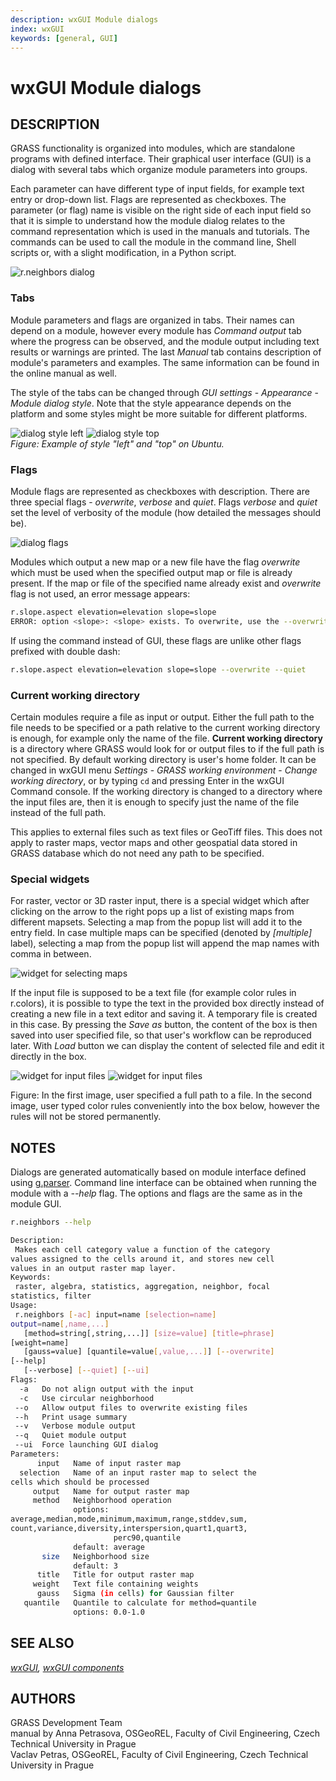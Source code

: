 ```yaml
---
description: wxGUI Module dialogs
index: wxGUI
keywords: [general, GUI]
---
```


# wxGUI Module dialogs

## DESCRIPTION

GRASS functionality is organized into modules, which are standalone
programs with defined interface. Their graphical user interface (GUI) is
a dialog with several tabs which organize module parameters into groups.

Each parameter can have different type of input fields, for example text
entry or drop-down list. Flags are represented as checkboxes. The
parameter (or flag) name is visible on the right side of each input
field so that it is simple to understand how the module dialog relates
to the command representation which is used in the manuals and
tutorials. The commands can be used to call the module in the command
line, Shell scripts or, with a slight modification, in a Python script.

![r.neighbors dialog](wxGUI_modules_parameters.png)

### Tabs

Module parameters and flags are organized in tabs. Their names can
depend on a module, however every module has *Command output* tab where
the progress can be observed, and the module output including text
results or warnings are printed. The last *Manual* tab contains
description of module's parameters and examples. The same information
can be found in the online manual as well.

The style of the tabs can be changed through *GUI settings* -
*Appearance* - *Module dialog style*. Note that the style appearance
depends on the platform and some styles might be more suitable for
different platforms.

![dialog style left](wxGUI_modules_style_left.png)
![dialog style top](wxGUI_modules_style_top.png)  
*Figure: Example of style "left" and "top" on Ubuntu.*

### Flags

Module flags are represented as checkboxes with description. There are
three special flags - *overwrite*, *verbose* and *quiet*. Flags
*verbose* and *quiet* set the level of verbosity of the module (how
detailed the messages should be).

![dialog flags](wxGUI_modules_flags.png)

Modules which output a new map or a new file have the flag *overwrite*
which must be used when the specified output map or file is already
present. If the map or file of the specified name already exist and
*overwrite* flag is not used, an error message appears:

```sh
r.slope.aspect elevation=elevation slope=slope
ERROR: option <slope>: <slope> exists. To overwrite, use the --overwrite flag
```

If using the command instead of GUI, these flags are unlike other flags
prefixed with double dash:

```sh
r.slope.aspect elevation=elevation slope=slope --overwrite --quiet
```

### Current working directory

Certain modules require a file as input or output. Either the full path
to the file needs to be specified or a path relative to the current
working directory is enough, for example only the name of the file.
**Current working directory** is a directory where GRASS would look for
or output files to if the full path is not specified. By default working
directory is user's home folder. It can be changed in wxGUI menu
*Settings* - *GRASS working environment* - *Change working directory*,
or by typing `cd` and pressing Enter in the wxGUI Command console. If
the working directory is changed to a directory where the input files
are, then it is enough to specify just the name of the file instead of
the full path.

This applies to external files such as text files or GeoTiff files. This
does not apply to raster maps, vector maps and other geospatial data
stored in GRASS database which do not need any path to be specified.

### Special widgets

For raster, vector or 3D raster input, there is a special widget which
after clicking on the arrow to the right pops up a list of existing maps
from different mapsets. Selecting a map from the popup list will add it
to the entry field. In case multiple maps can be specified (denoted by
*\[multiple\]* label), selecting a map from the popup list will append
the map names with comma in between.

![widget for selecting maps](wxGUI_modules_widget_selection.png)

If the input file is supposed to be a text file (for example color rules
in r.colors), it is possible to type the text in the provided box
directly instead of creating a new file in a text editor and saving it.
A temporary file is created in this case. By pressing the *Save as*
button, the content of the box is then saved into user specified file,
so that user's workflow can be reproduced later. With *Load* button we
can display the content of selected file and edit it directly in the
box.

![widget for input files](wxGUI_modules_widget_file1.png)
![widget for input files](wxGUI_modules_widget_file2.png)

Figure: In the first image, user specified a full path to a file. In the
second image, user typed color rules conveniently into the box below,
however the rules will not be stored permanently.

## NOTES

Dialogs are generated automatically based on module interface defined
using [g.parser](g.parser.md). Command line interface can be obtained
when running the module with a *--help* flag. The options and flags are
the same as in the module GUI.

```sh
r.neighbors --help

Description:
 Makes each cell category value a function of the category
values assigned to the cells around it, and stores new cell
values in an output raster map layer.
Keywords:
 raster, algebra, statistics, aggregation, neighbor, focal
statistics, filter
Usage:
 r.neighbors [-ac] input=name [selection=name]
output=name[,name,...]
   [method=string[,string,...]] [size=value] [title=phrase]
[weight=name]
   [gauss=value] [quantile=value[,value,...]] [--overwrite]
[--help]
   [--verbose] [--quiet] [--ui]
Flags:
  -a   Do not align output with the input
  -c   Use circular neighborhood
 --o   Allow output files to overwrite existing files
 --h   Print usage summary
 --v   Verbose module output
 --q   Quiet module output
 --ui  Force launching GUI dialog
Parameters:
      input   Name of input raster map
  selection   Name of an input raster map to select the
cells which should be processed
     output   Name for output raster map
     method   Neighborhood operation
              options:
average,median,mode,minimum,maximum,range,stddev,sum,
count,variance,diversity,interspersion,quart1,quart3,
                       perc90,quantile
              default: average
       size   Neighborhood size
              default: 3
      title   Title for output raster map
     weight   Text file containing weights
      gauss   Sigma (in cells) for Gaussian filter
   quantile   Quantile to calculate for method=quantile
              options: 0.0-1.0
```

## SEE ALSO

*[wxGUI](wxGUI.md), [wxGUI components](wxGUI.components.md)*

## AUTHORS

GRASS Development Team  
manual by Anna Petrasova, OSGeoREL, Faculty of Civil Engineering, Czech
Technical University in Prague  
Vaclav Petras, OSGeoREL, Faculty of Civil Engineering, Czech Technical
University in Prague
